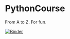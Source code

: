 # PythonCourse

From A to Z. For fun.

[![Binder](https://mybinder.org/badge_logo.svg)](https://mybinder.org/v2/gh/reisportela/PythonCourse/HEAD)

